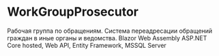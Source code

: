 # WorkGroupProsecutor
Рабочая группа по обращениям. Система переадресации обращений граждан в иные органы и ведомства.  Blazor Web Assembly ASP.NET Core hosted, Web API, Entity Framework, MSSQL Server
